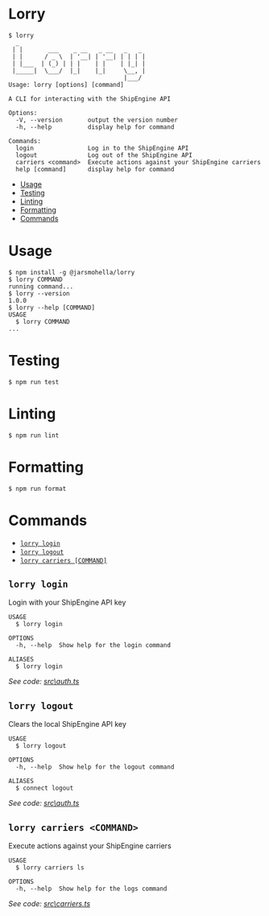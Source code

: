 # Lorry

```sh-session
$ lorry
  _
 | |       ___    _ __   _ __   _   _
 | |      / _ \  | '__| | '__| | | | |
 | |___  | (_) | | |    | |    | |_| |
 |_____|  \___/  |_|    |_|     \__, |
                                |___/
Usage: lorry [options] [command]

A CLI for interacting with the ShipEngine API

Options:
  -V, --version       output the version number
  -h, --help          display help for command

Commands:
  login               Log in to the ShipEngine API
  logout              Log out of the ShipEngine API
  carriers <command>  Execute actions against your ShipEngine carriers
  help [command]      display help for command
```

<!-- toc -->
* [Usage](#usage)
* [Testing](#testing)
* [Linting](#linting)
* [Formatting](#formatting)
* [Commands](#commands)
<!-- tocstop -->

# Usage

<!-- usage -->
```sh-session
$ npm install -g @jarsmohella/lorry
$ lorry COMMAND
running command...
$ lorry --version
1.0.0
$ lorry --help [COMMAND]
USAGE
  $ lorry COMMAND
...
```
<!-- usagestop -->

# Testing

<!-- testing -->
```sh-session
$ npm run test
```
<!-- testingstop -->

# Linting

<!-- linting -->
```sh-session
$ npm run lint
```
<!-- lintingstop -->

# Formatting

<!-- formatting -->
```sh-session
$ npm run format
```
<!-- formattingstop -->

# Commands

<!-- commands -->
* [`lorry login`](#lorry-login)
* [`lorry logout`](#lorry-logout)
* [`lorry carriers [COMMAND]`](#lorry-carriers-command)

## `lorry login`

Login with your ShipEngine API key

```
USAGE
  $ lorry login

OPTIONS
  -h, --help  Show help for the login command

ALIASES
  $ lorry login
```

_See code: [src\auth.ts](https://github.com/MarshalJoe/lorry/blob/master/src/auth.ts#L9)_

## `lorry logout`

Clears the local ShipEngine API key

```
USAGE
  $ lorry logout

OPTIONS
  -h, --help  Show help for the logout command

ALIASES
  $ connect logout
```

_See code: [src\auth.ts](https://github.com/MarshalJoe/lorry/blob/master/src/auth.ts#L32)_

## `lorry carriers <COMMAND>`

Execute actions against your ShipEngine carriers

```
USAGE
  $ lorry carriers ls

OPTIONS
  -h, --help  Show help for the logs command
```

_See code: [src\carriers.ts](https://github.com/MarshalJoe/lorry/blob/master/src/carriers.ts#L10)_
<!-- commandsstop -->
